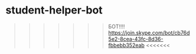 # student-helper-bot
>>>>>>> БОТ!!!!
>>>>>>> https://join.skype.com/bot/cb76d5e2-8cea-43fc-8d36-fbbebb352eab <<<<<<<
